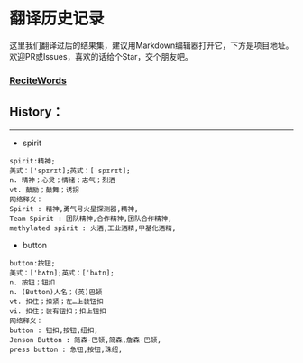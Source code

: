 # 翻译历史记录 
这里我们翻译过后的结果集，建议用Markdown编辑器打开它，下方是项目地址。欢迎PR或Issues，喜欢的话给个Star，交个朋友吧。
### [ReciteWords](https://github.com/BolexLiu/ReciteWords)

## History：

---

- spirit
```
spirit:精神;
美式：['spɪrɪt];英式：['spɪrɪt];
n. 精神；心灵；情绪；志气；烈酒
vt. 鼓励；鼓舞；诱拐
网络释义：
Spirit : 精神,勇气号火星探测器,精神,
Team Spirit : 团队精神,合作精神,团队合作精神,
methylated spirit : 火酒,工业酒精,甲基化酒精,
```
- button
```
button:按钮;
美式：['bʌtn];英式：[ˈbʌtn];
n. 按钮；钮扣
n. (Button)人名；(英)巴顿
vt. 扣住；扣紧；在…上装钮扣
vi. 扣住；装有钮扣；扣上钮扣
网络释义：
button : 钮扣,按钮,纽扣,
Jenson Button : 简森·巴顿,简森,詹森·巴顿,
press button : 急钮,按钮,珠纽,
```
